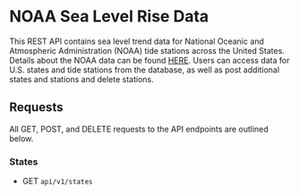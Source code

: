 # NOAA Sea Level Rise Data
This REST API contains sea level trend data for National Oceanic and Atmospheric Administration (NOAA) tide stations across the United States. Details about the NOAA data can be found [HERE](https://tidesandcurrents.noaa.gov/sltrends/sltrends_us.html). Users can access data for U.S. states and tide stations from the database, as well as post additional states and stations and delete stations.

## Requests
All GET, POST, and DELETE requests to the API endpoints are outlined below.

### States

* GET `api/v1/states`
